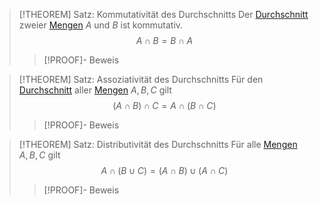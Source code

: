 > [!THEOREM] Satz: Kommutativität des Durchschnitts
> Der [Durchschnitt](Durchschnitt.md) zweier [Mengen](../Menge.md) $A$ und $B$ ist kommutativ.
> $$A\cap B = B\cap A$$
> > [!PROOF]- Beweis

> [!THEOREM] Satz: Assoziativität des Durchschnitts
> Für den [Durchschnitt](Durchschnitt.md) aller [Mengen](../Menge.md) $A,B,C$ gilt
> $$(A\cap B)\cap C = A\cap(B\cap C)$$
> > [!PROOF]- Beweis

> [!THEOREM] Satz: Distributivität des Durchschnitts
> Für alle [Mengen](../Menge.md) $A,B,C$ gilt
> $$A\cap(B\cup C) = (A\cap B)\cup(A\cap C)$$
> > [!PROOF]- Beweis